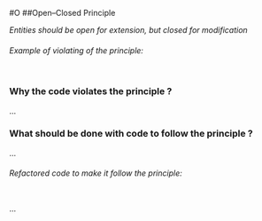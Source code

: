 #O
##Open–Closed Principle

_Entities should be open for extension, but closed for modification_

###### Example of violating of the principle:
```js

```

### Why the code violates the principle ?
...

### What should be done with code to follow the principle ?
...


###### Refactored code to make it follow the principle:
```js

```

...